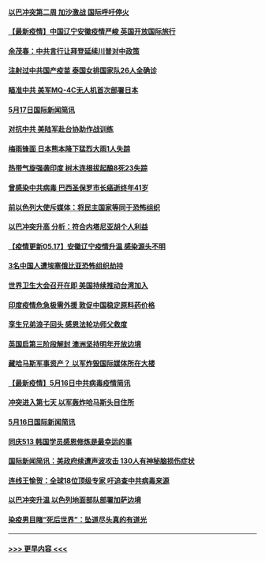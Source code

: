 #### [以巴冲突第二周 加沙激战 国际呼吁停火](../pages/prog202/a103121571.md?t=05180101) 
#### [【最新疫情】中国辽宁安徽疫情严峻 英国开放国际旅行](../pages/prog202/a103121569.md?t=05180101) 
#### [余茂春：中共言行让拜登延续川普对中政策](../pages/prog202/a103121538.md?t=05180101) 
#### [注射过中共国产疫苗 泰国女排国家队26人全确诊](../pages/prog202/a103121390.md?t=05180101) 
#### [瞄准中共 美军MQ-4C无人机首次部署日本](../pages/prog202/a103121377.md?t=05180101) 
#### [5月17日国际新闻简讯](../pages/prog202/a103121355.md?t=05180101) 
#### [对抗中共 美陆军赴台协助作战训练](../pages/prog202/a103121292.md?t=05180101) 
#### [梅雨锋面 日本熊本降下猛烈大雨1人失踪](../pages/prog202/a103121277.md?t=05180101) 
#### [热带气旋强袭印度 树木连根拔起酿8死23失踪](../pages/prog202/a103121241.md?t=05180101) 
#### [曾感染中共病毒 巴西圣保罗市长癌逝终年41岁](../pages/prog202/a103121172.md?t=05180101) 
#### [前以色列大使斥媒体：将民主国家等同于恐怖组织](../pages/prog202/a103121201.md?t=05180101) 
#### [以巴冲突升高 分析：符合内塔尼亚胡个人利益](../pages/prog202/a103121159.md?t=05180101) 
#### [【疫情更新05.17】安徽辽宁疫情升温 感染源头不明](../pages/prog202/a103114528.md?t=05180101) 
#### [3名中国人遭埃塞俄比亚恐怖组织劫持](../pages/prog202/a103121105.md?t=05180101) 
#### [世界卫生大会召开在即 美国持续推动台湾加入](../pages/prog202/a103121078.md?t=05180101) 
#### [印度疫情危急极需外援 敦促中国稳定原料药价格](../pages/prog202/a103121075.md?t=05180101) 
#### [孪生兄弟浪子回头 感恩法轮功师父救度](../pages/prog202/a103121070.md?t=05180101) 
#### [英国启第三阶段解封 澳洲坚持明年开放边境](../pages/prog202/a103121055.md?t=05180101) 
#### [藏哈马斯军事资产？ 以军炸毁国际媒体所在大楼](../pages/prog202/a103120998.md?t=05180101) 
#### [【最新疫情】5月16日中共病毒疫情简讯](../pages/prog202/a103120996.md?t=05180101) 
#### [冲突进入第七天 以军轰炸哈马斯头目住所](../pages/prog202/a103121000.md?t=05180101) 
#### [5月16日国际新闻简讯](../pages/prog202/a103120985.md?t=05180101) 
#### [同庆513 韩国学员感恩修炼是最幸运的事](../pages/prog202/a103120948.md?t=05180101) 
#### [国际新闻简讯：美政府续遭声波攻击 130人有神秘脑损伤症状](../pages/prog202/a103119624.md?t=05180101) 
#### [连线王愉贺：全球18位顶级专家 吁追查中共病毒来源](../pages/prog202/a103119810.md?t=05180101) 
#### [以巴冲突升温 以色列地面部队部署加萨边境](../pages/prog202/a103119615.md?t=05180101) 
#### [染疫男目睹“死后世界”：坠道尽头真的有道光](../pages/prog202/a103120870.md?t=05180101) 

----
#### [ >>> 更早内容 <<< ](../indexes/prog202-earlier.md)
